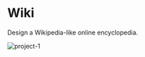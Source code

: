 # Wiki
Design a Wikipedia-like online encyclopedia.

![project-1](https://user-images.githubusercontent.com/95436985/187707437-4a4ceba5-3b0a-4382-b4df-82ac22b48736.png)
